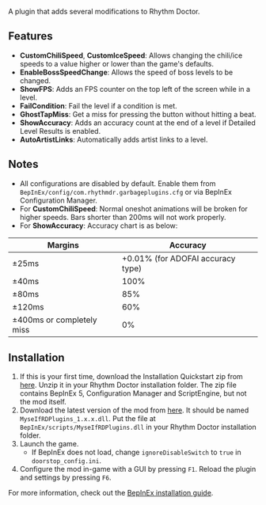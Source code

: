 A plugin that adds several modifications to Rhythm Doctor.

## Features

- **CustomChiliSpeed**, **CustomIceSpeed**: Allows changing the chili/ice speeds to a value higher or lower than the game's defaults.
- **EnableBossSpeedChange**: Allows the speed of boss levels to be changed.
- **ShowFPS**: Adds an FPS counter on the top left of the screen while in a level.
- **FailCondition**: Fail the level if a condition is met.
- **GhostTapMiss**: Get a miss for pressing the button without hitting a beat.
- **ShowAccuracy**: Adds an accuracy count at the end of a level if Detailed Level Results is enabled.
- **AutoArtistLinks**: Automatically adds artist links to a level.


## Notes
- All configurations are disabled by default. Enable them from `BepInEx/config/com.rhythmdr.garbageplugins.cfg` or via BepInEx Configuration Manager.
- For **CustomChiliSpeed**: Normal oneshot animations will be broken for higher speeds. Bars shorter than 200ms will not work properly.
- For **ShowAccuracy**: Accuracy chart is as below:

| Margins | Accuracy |
| --- | --- |
| ±25ms | +0.01% (for ADOFAI accuracy type) |
| ±40ms | 100% |
| ±80ms | 85% |
| ±120ms | 60% |
| ±400ms or completely miss | 0% |

## Installation
1. If this is your first time, download the Installation Quickstart zip from [here](https://github.com/Mysthaps/MyseIfRDPlugins/releases). Unzip it in your Rhythm Doctor installation folder. The zip file contains BepInEx 5, Configuration Manager and ScriptEngine, but not the mod itself.
2. Download the latest version of the mod from [here](https://github.com/Mysthaps/MyseIfRDPlugins/releases). It should be named `MyseIfRDPlugins_1.x.x.dll`. Put the file at `BepInEx/scripts/MyseIfRDPlugins.dll` in your Rhythm Doctor installation folder.
3. Launch the game.
    - If BepInEx does not load, change `ignoreDisableSwitch` to `true` in `doorstop_config.ini`.
4. Configure the mod in-game with a GUI by pressing `F1`. Reload the plugin and settings by pressing `F6`.

For more information, check out the [BepInEx installation guide](https://docs.bepinex.dev/articles/user_guide/installation/index.html).
